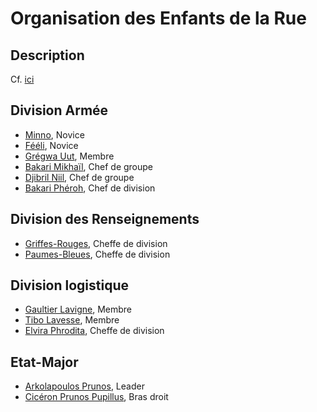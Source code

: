 # Organisation des Enfants de la Rue

## Description 
Cf. [ici](../../VILLES/Dvolsti.md#les-enfants-de-la-rue)

## Division Armée
* [Minno](./Minno.md), Novice
* [Fééli](./Fééli.md), Novice
* [Grégwa Uut](./Grégwa_Uut.md), Membre
* [Bakari Mikhaïl](./Bakari_Mikhail.md), Chef de groupe
* [Djibril Niil](./Djibril_Niil.md), Chef de groupe
* [Bakari Phéroh](./Bakari_Phéroh.md), Chef de division

## Division des Renseignements
* [Griffes-Rouges](./Griffes_Rouges.md), Cheffe de division
* [Paumes-Bleues](./Paumes_Bleues.md), Cheffe de division

## Division logistique
* [Gaultier Lavigne](./Gaultier_Lavigne.md), Membre
* [Tibo Lavesse](./Tibo_Lavesse.md), Membre
* [Elvira Phrodita](./Elvira_Phrodita.md), Cheffe de division

## Etat-Major
* [Arkolapoulos Prunos](./Arkolapoulos_Prunos.md), Leader
* [Cicéron Prunos Pupillus](./Cicéron_Prunos_Pupillus.md), Bras droit
